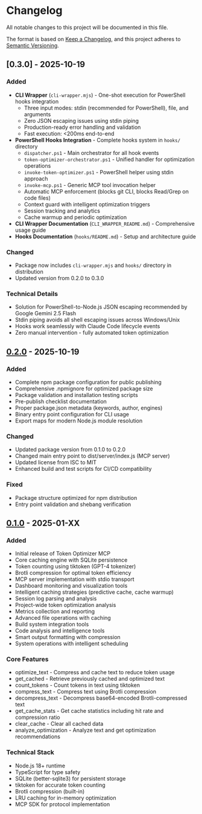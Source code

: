# Changelog

All notable changes to this project will be documented in this file.

The format is based on [Keep a Changelog](https://keepachangelog.com/en/1.0.0/),
and this project adheres to [Semantic Versioning](https://semver.org/spec/v2.0.0.html).

## [0.3.0] - 2025-10-19

### Added
- **CLI Wrapper** (`cli-wrapper.mjs`) - One-shot execution for PowerShell hooks integration
  - Three input modes: stdin (recommended for PowerShell), file, and arguments
  - Zero JSON escaping issues using stdin piping
  - Production-ready error handling and validation
  - Fast execution: <200ms end-to-end
- **PowerShell Hooks Integration** - Complete hooks system in `hooks/` directory
  - `dispatcher.ps1` - Main orchestrator for all hook events
  - `token-optimizer-orchestrator.ps1` - Unified handler for optimization operations
  - `invoke-token-optimizer.ps1` - PowerShell helper using stdin approach
  - `invoke-mcp.ps1` - Generic MCP tool invocation helper
  - Automatic MCP enforcement (blocks git CLI, blocks Read/Grep on code files)
  - Context guard with intelligent optimization triggers
  - Session tracking and analytics
  - Cache warmup and periodic optimization
- **CLI Wrapper Documentation** (`CLI_WRAPPER_README.md`) - Comprehensive usage guide
- **Hooks Documentation** (`hooks/README.md`) - Setup and architecture guide

### Changed
- Package now includes `cli-wrapper.mjs` and `hooks/` directory in distribution
- Updated version from 0.2.0 to 0.3.0

### Technical Details
- Solution for PowerShell-to-Node.js JSON escaping recommended by Google Gemini 2.5 Flash
- Stdin piping avoids all shell escaping issues across Windows/Unix
- Hooks work seamlessly with Claude Code lifecycle events
- Zero manual intervention - fully automated token optimization

## [0.2.0] - 2025-10-19

### Added
- Complete npm package configuration for public publishing
- Comprehensive .npmignore for optimized package size
- Package validation and installation testing scripts
- Pre-publish checklist documentation
- Proper package.json metadata (keywords, author, engines)
- Binary entry point configuration for CLI usage
- Export maps for modern Node.js module resolution

### Changed
- Updated package version from 0.1.0 to 0.2.0
- Changed main entry point to dist/server/index.js (MCP server)
- Updated license from ISC to MIT
- Enhanced build and test scripts for CI/CD compatibility

### Fixed
- Package structure optimized for npm distribution
- Entry point validation and shebang verification

## [0.1.0] - 2025-01-XX

### Added
- Initial release of Token Optimizer MCP
- Core caching engine with SQLite persistence
- Token counting using tiktoken (GPT-4 tokenizer)
- Brotli compression for optimal token efficiency
- MCP server implementation with stdio transport
- Dashboard monitoring and visualization tools
- Intelligent caching strategies (predictive cache, cache warmup)
- Session log parsing and analysis
- Project-wide token optimization analysis
- Metrics collection and reporting
- Advanced file operations with caching
- Build system integration tools
- Code analysis and intelligence tools
- Smart output formatting with compression
- System operations with intelligent scheduling

### Core Features
- optimize_text - Compress and cache text to reduce token usage
- get_cached - Retrieve previously cached and optimized text
- count_tokens - Count tokens in text using tiktoken
- compress_text - Compress text using Brotli compression
- decompress_text - Decompress base64-encoded Brotli-compressed text
- get_cache_stats - Get cache statistics including hit rate and compression ratio
- clear_cache - Clear all cached data
- analyze_optimization - Analyze text and get optimization recommendations

### Technical Stack
- Node.js 18+ runtime
- TypeScript for type safety
- SQLite (better-sqlite3) for persistent storage
- tiktoken for accurate token counting
- Brotli compression (built-in)
- LRU caching for in-memory optimization
- MCP SDK for protocol implementation

[0.2.0]: https://github.com/ooples/token-optimizer-mcp/compare/v0.1.0...v0.2.0
[0.1.0]: https://github.com/ooples/token-optimizer-mcp/releases/tag/v0.1.0
